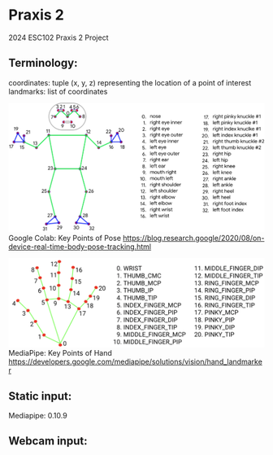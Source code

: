 # Praxis 2
2024 ESC102 Praxis 2 Project

## Terminology:
coordinates: tuple (x, y, z) representing the location of a point of interest
landmarks: list of coordinates

![Pose Landmarks](https://github.com/LeeeonFan/Praxis2/blob/main/src/resources/pose-landmarks.jpg?raw=true)
Google Colab: Key Points of Pose
 https://blog.research.google/2020/08/on-device-real-time-body-pose-tracking.html

![Hand Landmarks](https://github.com/LeeeonFan/Praxis2/blob/main/src/resources/hand-landmarks.png?raw=true)
MediaPipe: Key Points of Hand
https://developers.google.com/mediapipe/solutions/vision/hand_landmarker

## Static input:
Mediapipe: 0.10.9
## Webcam input:

